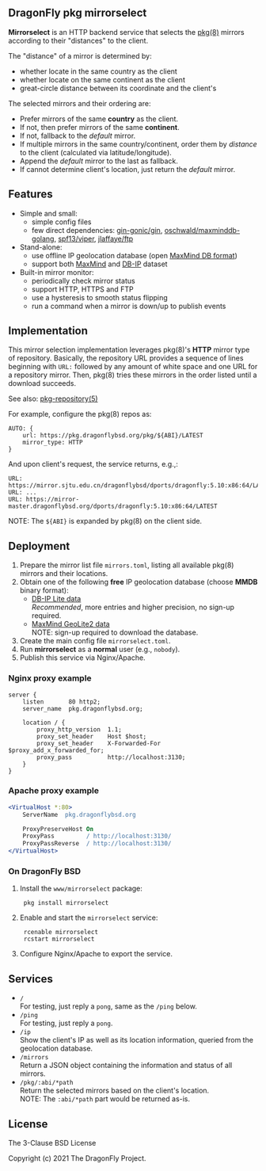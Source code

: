 DragonFly pkg mirrorselect
--------------------------

**Mirrorselect** is an HTTP backend service that selects the
[pkg(8)](https://man.dragonflybsd.org/?command=pkg&section=8)
mirrors according to their "distances" to the client.

The "distance" of a mirror is determined by:

* whether locate in the same country as the client
* whether locate on the same continent as the client
* great-circle distance between its coordinate and the client's

The selected mirrors and their ordering are:

* Prefer mirrors of the same **country** as the client.
* If not, then prefer mirrors of the same **continent**.
* If not, fallback to the *default* mirror.
* If multiple mirrors in the same country/continent, order them by
  *distance* to the client (calculated via latitude/longitude).
* Append the *default* mirror to the last as fallback.
* If cannot determine client's location, just return the *default* mirror.

Features
--------
* Simple and small:
  - simple config files
  - few direct dependencies:
  [gin-gonic/gin](https://github.com/gin-gonic/gin),
  [oschwald/maxminddb-golang](https://github.com/oschwald/maxminddb-golang),
  [spf13/viper](https://github.com/spf13/viper),
  [jlaffaye/ftp](https://github.com/jlaffaye/ftp)
* Stand-alone:
  - use offline IP geolocation database
    (open [MaxMind DB format](https://maxmind.github.io/MaxMind-DB/))
  - support both [MaxMind](https://www.maxmind.com) and
  [DB-IP](https://db-ip.com) dataset
* Built-in mirror monitor:
  - periodically check mirror status
  - support HTTP, HTTPS and FTP
  - use a hysteresis to smooth status flipping
  - run a command when a mirror is down/up to publish events

Implementation
--------------
This mirror selection implementation leverages pkg(8)'s **HTTP**
mirror type of repository.
Basically, the repository URL provides a sequence of lines beginning with
`URL:` followed by any amount of white space and one URL for a repository
mirror.
Then, pkg(8) tries these mirrors in the order listed until a download
succeeds.

See also: [pkg-repository(5)](https://man.dragonflybsd.org/?command=pkg-repository&section=5)

For example, configure the pkg(8) repos as:
```
AUTO: {
	url: https://pkg.dragonflybsd.org/pkg/${ABI}/LATEST
	mirror_type: HTTP
}
```

And upon client's request, the service returns, e.g.,:
```
URL: https://mirror.sjtu.edu.cn/dragonflybsd/dports/dragonfly:5.10:x86:64/LATEST
URL: ...
URL: https://mirror-master.dragonflybsd.org/dports/dragonfly:5.10:x86:64/LATEST
```

NOTE: The `${ABI}` is expanded by pkg(8) on the client side.

Deployment
----------
1. Prepare the mirror list file `mirrors.toml`, listing all available
   pkg(8) mirrors and their locations.
2. Obtain one of the following **free** IP geolocation database
   (choose **MMDB** binary format):
   * [DB-IP Lite data](https://db-ip.com/db/download/ip-to-city-lite)
     <br>
     *Recommended*, more entries and higher precision, no sign-up required.
   * [MaxMind GeoLite2 data](https://dev.maxmind.com/geoip/geoip2/geolite2/)
     <br>
     NOTE: sign-up required to download the database.
3. Create the main config file `mirrorselect.toml`.
4. Run **mirrorselect** as a **normal** user (e.g., `nobody`).
5. Publish this service via Nginx/Apache.

### Nginx proxy example

```nginx
server {
    listen       80 http2;
    server_name  pkg.dragonflybsd.org;

    location / {
        proxy_http_version  1.1;
        proxy_set_header    Host $host;
        proxy_set_header    X-Forwarded-For $proxy_add_x_forwarded_for;
        proxy_pass          http://localhost:3130;
    }
}
```

### Apache proxy example

```apache
<VirtualHost *:80>
    ServerName  pkg.dragonflybsd.org

    ProxyPreserveHost On
    ProxyPass         / http://localhost:3130/
    ProxyPassReverse  / http://localhost:3130/
</VirtualHost>
```

### On DragonFly BSD

1. Install the `www/mirrorselect` package:

        pkg install mirrorselect

2. Enable and start the `mirrorselect` service:

        rcenable mirrorselect
        rcstart mirrorselect

3. Configure Nginx/Apache to export the service.

Services
--------
* `/`
  <br>
  For testing, just reply a `pong`, same as the `/ping` below.
* `/ping`
  <br>
  For testing, just reply a `pong`.
* `/ip`
  <br>
  Show the client's IP as well as its location information,
  queried from the geolocation database.
* `/mirrors`
  <br>
  Return a JSON object containing the information and status of all mirrors.
* `/pkg/:abi/*path`
  <br>
  Return the selected mirrors based on the client's location.
  <br>
  NOTE: The `:abi/*path` part would be returned as-is.

License
-------
The 3-Clause BSD License

Copyright (c) 2021 The DragonFly Project.
